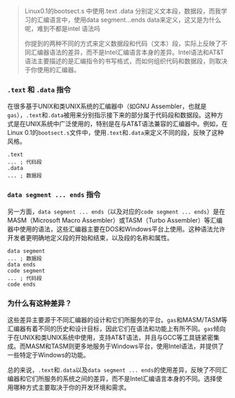 > Linux0.1的bootsect.s 中使用.text .data 分别定义文本段，数据段，而我学习的汇编语言中，使用data segment...ends data来定义，这又是为什么呢，难到不都是intel 语法吗
> 
> 你提到的两种不同的方式来定义数据段和代码（文本）段，实际上反映了不同汇编器语法的差异，而不是Intel汇编语言本身的差异。Intel语法和AT&T语法主要描述的是汇编指令的书写格式，而如何组织代码和数据段，则取决于你使用的汇编器。

### `.text` 和 `.data` 指令

在很多基于UNIX和类UNIX系统的汇编器中（如GNU Assembler，也就是`gas`），`.text`和`.data`被用来分别指示接下来的部分属于代码段和数据段。这种方式是在UNIX系统中广泛使用的，特别是在与AT&T语法兼容的汇编器中。例如，在Linux 0.1的`bootsect.s`文件中，使用`.text`和`.data`来定义不同的段，反映了这种风格。

```assembly
.text
... ; 代码段
.data
... ; 数据段
```

### `data segment ... ends` 指令

另一方面，`data segment ... ends`（以及对应的`code segment ... ends`）是在MASM（Microsoft Macro Assembler）或TASM（Turbo Assembler）等汇编器中使用的语法，这些汇编器主要在DOS和Windows平台上使用。这种语法允许开发者更明确地定义段的开始和结束，以及段的名称和属性。

```assembly
data segment
... ; 数据段
data ends
code segment
... ; 代码段
code ends
```

### 为什么有这种差异？

这些差异主要源于不同汇编器的设计和它们所服务的平台。`gas`和MASM/TASM等汇编器有着不同的历史和设计目标，因此它们在语法和功能上有所不同。`gas`倾向于在UNIX和类UNIX系统中使用，支持AT&T语法，并且与GCC等工具链紧密集成。而MASM和TASM则更多地服务于Windows平台，使用Intel语法，并提供了一些特定于Windows的功能。

总的来说，`.text`和`.data`以及`data segment ... ends`的使用差异，反映了不同汇编器和它们所服务的系统之间的差异，而不是Intel汇编语言本身的不同。选择使用哪种方式主要取决于你的开发环境和需求。
